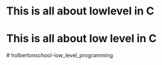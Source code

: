 <h1>This is all about lowlevel in C</h1>
<h1>This is all about low level in C</h1>
# holbertonschool-low_level_programming
